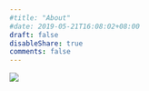 ```yaml
---
#title: "About"
#date: 2019-05-21T16:08:02+08:00
draft: false
disableShare: true
comments: false
---
```


![](http://fblog.ooopiz.com/logo/vector/default-monochrome.svg)
